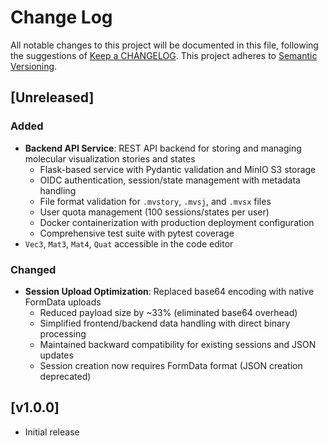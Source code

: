 # Change Log
All notable changes to this project will be documented in this file, following the suggestions of [Keep a CHANGELOG](http://keepachangelog.com/). This project adheres to [Semantic Versioning](http://semver.org/).

## [Unreleased]

### Added
- **Backend API Service**: REST API backend for storing and managing molecular visualization stories and states
  - Flask-based service with Pydantic validation and MinIO S3 storage
  - OIDC authentication, session/state management with metadata handling
  - File format validation for `.mvstory`, `.mvsj`, and `.mvsx` files
  - User quota management (100 sessions/states per user)
  - Docker containerization with production deployment configuration
  - Comprehensive test suite with pytest coverage
- `Vec3`, `Mat3`, `Mat4`, `Quat` accessible in the code editor

### Changed
- **Session Upload Optimization**: Replaced base64 encoding with native FormData uploads
  - Reduced payload size by ~33% (eliminated base64 overhead)
  - Simplified frontend/backend data handling with direct binary processing
  - Maintained backward compatibility for existing sessions and JSON updates
  - Session creation now requires FormData format (JSON creation deprecated)

## [v1.0.0]

- Initial release